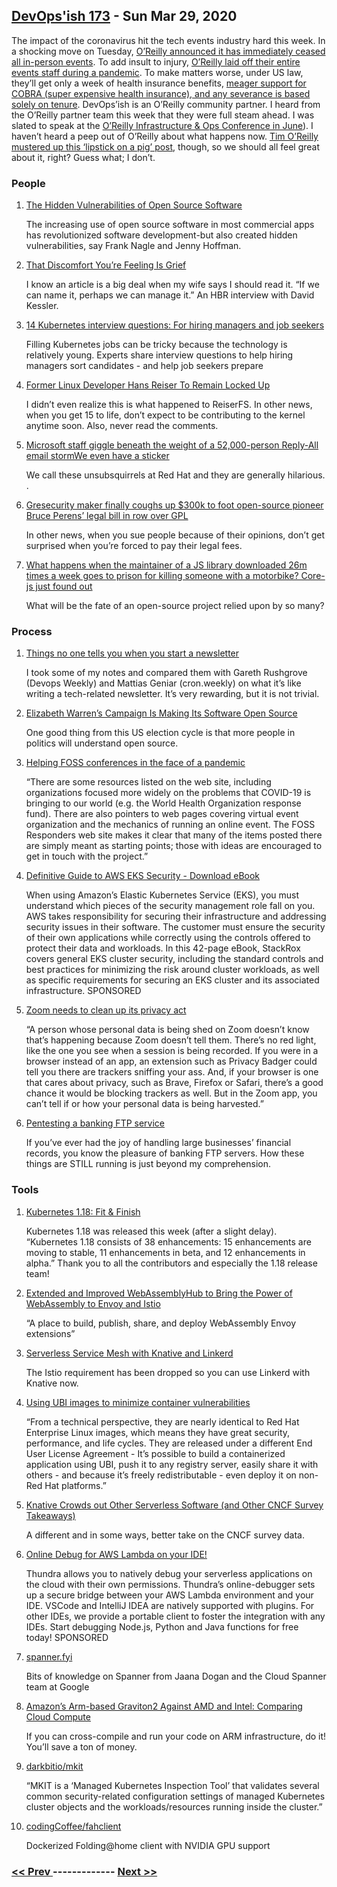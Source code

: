 ## [DevOps'ish 173](https://devopsish.com/173) - Sun Mar 29, 2020

The impact of the coronavirus hit the tech events industry hard this week. In a shocking move on Tuesday, <a href="https://www.oreilly.com/conferences/from-laura-baldwin.html">O’Reilly announced it has immediately ceased all in-person events</a>. To add insult to injury, <a href="https://twitter.com/joshsimmons/status/1242596429924728832">O’Reilly laid off their entire events staff during a pandemic</a>. To make matters worse, under US law, they’ll get only a week of health insurance benefits, <a href="https://twitter.com/jhscott/status/1242604187294154752">meager support for COBRA (super expensive health insurance), and any severance is based solely on tenure</a>. DevOps’ish is an O’Reilly community partner. I heard from the O’Reilly partner team this week that they were full steam ahead. I was slated to speak at the <a href="https://conferences.oreilly.com/infrastructure-ops/io-ca/public/schedule/speaker/200908">O’Reilly Infrastructure &amp; Ops Conference in June</a>). I haven’t heard a peep out of O’Reilly about what happens now. <a href="https://www.oreilly.com/about/open-source-matters-more-than-ever.html">Tim O’Reilly mustered up this ‘lipstick on a pig’ post</a>, though, so we should all feel great about it, right? Guess what; I don’t.

### People

1. [The Hidden Vulnerabilities of Open Source Software](https://hbswk.hbs.edu/item/the-hidden-vulnerabilities-of-open-source-software)

    The increasing use of open source software in most commercial apps has revolutionized software development-but also created hidden vulnerabilities, say Frank Nagle and Jenny Hoffman.
1. [That Discomfort You’re Feeling Is Grief](https://hbr.org/2020/03/that-discomfort-youre-feeling-is-grief)

    I know an article is a big deal when my wife says I should read it. “If we can name it, perhaps we can manage it.” An HBR interview with David Kessler.
1. [14 Kubernetes interview questions: For hiring managers and job seekers](https://enterprisersproject.com/article/2020/3/14-kubernetes-interview-questions)

    Filling Kubernetes jobs can be tricky because the technology is relatively young. Experts share interview questions to help hiring managers sort candidates - and help job seekers prepare
1. [Former Linux Developer Hans Reiser To Remain Locked Up](https://www.phoronix.com/scan.php?page=news_item&px=Hans-Reiser-Locked-Up-No-Parole)

    I didn’t even realize this is what happened to ReiserFS. In other news, when you get 15 to life, don’t expect to be contributing to the kernel anytime soon. Also, never read the comments.
1. [Microsoft staff giggle beneath the weight of a 52,000-person Reply-All email stormWe even have a sticker](https://www.theregister.co.uk/2020/03/26/microsoft_reply_all_email_storm_52000/)

    We call these unsubsquirrels at Red Hat and they are generally hilarious. .
1. [Gresecurity maker finally coughs up $300k to foot open-source pioneer Bruce Perens’ legal bill in row over GPL](https://www.theregister.co.uk/2020/03/27/gresecurity_perens_gpl_settlement/)

    In other news, when you sue people because of their opinions, don’t get surprised when you’re forced to pay their legal fees.
1. [What happens when the maintainer of a JS library downloaded 26m times a week goes to prison for killing someone with a motorbike? Core-js just found out](https://www.theregister.co.uk/2020/03/26/corejs_maintainer_jailed_code_release/)

    What will be the fate of an open-source project relied upon by so many?
### Process

1. [Things no one tells you when you start a newsletter](https://chrisshort.net/things-no-one-tells-you-when-you-start-a-newsletter/)

    I took some of my notes and compared them with Gareth Rushgrove (Devops Weekly) and Mattias Geniar (cron.weekly) on what it’s like writing a tech-related newsletter. It’s very rewarding, but it is not trivial.
1. [Elizabeth Warren’s Campaign Is Making Its Software Open Source](https://www.wired.com/story/elizabeth-warren-campaign-open-source-tech/)

    One good thing from this US election cycle is that more people in politics will understand open source.
1. [Helping FOSS conferences in the face of a pandemic](https://lwn.net/SubscriberLink/815913/546f9bedce72c9ed/)

    “There are some resources listed on the web site, including organizations focused more widely on the problems that COVID-19 is bringing to our world (e.g. the World Health Organization response fund). There are also pointers to web pages covering virtual event organization and the mechanics of running an online event. The FOSS Responders web site makes it clear that many of the items posted there are simply meant as starting points; those with ideas are encouraged to get in touch with the project.”
1. [Definitive Guide to AWS EKS Security - Download eBook](https://devopsi.sh/guide-elastic-1c07c)

    When using Amazon’s Elastic Kubernetes Service (EKS), you must understand which pieces of the security management role fall on you. AWS takes responsibility for securing their infrastructure and addressing security issues in their software. The customer must ensure the security of their own applications while correctly using the controls offered to protect their data and workloads. In this 42-page eBook, StackRox covers general EKS cluster security, including the standard controls and best practices for minimizing the risk around cluster workloads, as well as specific requirements for securing an EKS cluster and its associated infrastructure. SPONSORED
1. [Zoom needs to clean up its privacy act](https://blogs.harvard.edu/doc/2020/03/27/zoom/)

    “A person whose personal data is being shed on Zoom doesn’t know that’s happening because Zoom doesn’t tell them. There’s no red light, like the one you see when a session is being recorded. If you were in a browser instead of an app, an extension such as Privacy Badger could tell you there are trackers sniffing your ass. And, if your browser is one that cares about privacy, such as Brave, Firefox or Safari, there’s a good chance it would be blocking trackers as well. But in the Zoom app, you can’t tell if or how your personal data is being harvested.”
1. [Pentesting a banking FTP service](https://blog.lexfo.fr/pentesting-pesit-ftp.html)

    If you’ve ever had the joy of handling large businesses’ financial records, you know the pleasure of banking FTP servers. How these things are STILL running is just beyond my comprehension.
### Tools

1. [Kubernetes 1.18: Fit & Finish](https://kubernetes.io/blog/2020/03/25/kubernetes-1-18-release-announcement/)

    Kubernetes 1.18 was released this week (after a slight delay). “Kubernetes 1.18 consists of 38 enhancements: 15 enhancements are moving to stable, 11 enhancements in beta, and 12 enhancements in alpha.” Thank you to all the contributors and especially the 1.18 release team!
1. [Extended and Improved WebAssemblyHub to Bring the Power of WebAssembly to Envoy and Istio](https://istio.io/blog/2020/wasmhub-istio/)

    “A place to build, publish, share, and deploy WebAssembly Envoy extensions”
1. [Serverless Service Mesh with Knative and Linkerd](https://linkerd.io/2020/03/23/serverless-service-mesh-with-knative-and-linkerd/)

    The Istio requirement has been dropped so you can use Linkerd with Knative now.
1. [Using UBI images to minimize container vulnerabilities](https://snyk.io/blog/ubi-to-minimize-container-vulnerabilities/)

    “From a technical perspective, they are nearly identical to Red Hat Enterprise Linux images, which means they have great security, performance, and life cycles. They are released under a different End User License Agreement - It’s possible to build a containerized application using UBI, push it to any registry server, easily share it with others - and because it’s freely redistributable - even deploy it on non-Red Hat platforms.”
1. [Knative Crowds out Other Serverless Software (and Other CNCF Survey Takeaways)](https://thenewstack.io/knative-crowds-out-other-serverless-software-packages-and-other-cncf-survey-takeaways/)

    A different and in some ways, better take on the CNCF survey data.
1. [Online Debug for AWS Lambda on your IDE!](https://devopsi.sh/aws-lambda-97890)

    Thundra allows you to natively debug your serverless applications on the cloud with their own permissions. Thundra’s online-debugger sets up a secure bridge between your AWS Lambda environment and your IDE. VSCode and IntelliJ IDEA are natively supported with plugins. For other IDEs, we provide a portable client to foster the integration with any IDEs. Start debugging Node.js, Python and Java functions for free today! SPONSORED
1. [spanner.fyi](https://spanner.fyi/)

    Bits of knowledge on Spanner from Jaana Dogan and the Cloud Spanner team at Google
1. [Amazon’s Arm-based Graviton2 Against AMD and Intel: Comparing Cloud Compute](https://www.anandtech.com/show/15578/cloud-clash-amazon-graviton2-arm-against-intel-and-amd)

    If you can cross-compile and run your code on ARM infrastructure, do it! You’ll save a ton of money.
1. [darkbitio/mkit](https://github.com/darkbitio/mkit)

    “MKIT is a ‘Managed Kubernetes Inspection Tool’ that validates several common security-related configuration settings of managed Kubernetes cluster objects and the workloads/resources running inside the cluster.”
1. [codingCoffee/fahclient](https://github.com/codingCoffee/fahclient)

    Dockerized Folding@home client with NVIDIA GPU support

### [ << Prev ](devopsweekly-172.md) ------------- [ Next >> ](devopsweekly-174.md)